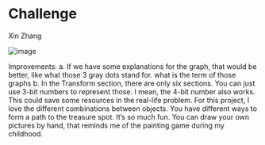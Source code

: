 # Challenge
Xin Zhang

![image](https://github.com/user-attachments/assets/ac56d083-543a-4f04-97f1-a7ff988fd5c8)

Improvements:
a. If we have some explanations for the graph, that would be better, like what those 3
gray dots stand for. what is the term of those graphs
b. In the Transform section, there are only six sections. You can just use 3-bit numbers
to represent those. I mean, the 4-bit number also works. This could save some resources
in the real-life problem. For this project, I love the different combinations between objects. You have different
ways to form a path to the treasure spot. It’s so much fun. You can draw your own
pictures by hand, that reminds me of the painting game during my childhood.
